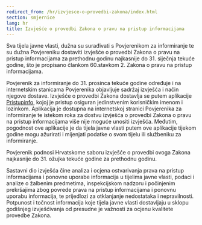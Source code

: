 ```yaml
---
redirect_from: /hr/izvjesce-o-provedbi-zakona/index.html
section: smjernice
lang: hr
title: Izvješće o provedbi Zakona o pravu na pristup informacijama
---
```


Sva tijela javne vlasti, dužna su surađivati s Povjerenikom za informiranje te su dužna Povjereniku dostaviti izvješće o provedbi Zakona o pravu na pristup informacijama za prethodnu godinu najkasnije do 31. siječnja tekuće godine, što je propisano člankom 60.stavkom 2. Zakona o pravu na pristup informacijama.

Povjerenik za informiranje do 31. prosinca tekuće godine određuje i na internetskim stanicama Povjerenika objavljuje sadržaj izvješća i način njegove dostave. 
Izvješće o provedbi Zakona dostavlja se putem aplikacije [Pristupinfo](http://izvjesca.pristupinfo.hr/), kojoj je pristup osiguran jedinstvenim korisničkim imenom i lozinkom. Aplikacija je dostupna na internetskoj stranici Povjerenika za informiranje te istekom roka za dostvu izvješća o provedbi Zakona o pravu na pristup informacijama više nije moguće unositi izvješća. Međutim, pogodnost ove aplikacije je da tijela javne vlasti putem ove aplikacije tijekom godine mogu ažurirati i mijenjati podatke o svom tijelu ili službeniku za informiranje.

Povjerenik podnosi Hrvatskome saboru izvješće o provedbi ovoga Zakona najkasnije do 31. ožujka tekuće godine za prethodnu godinu.

Sastavni dio izvješća čine analiza i ocjena ostvarivanja prava na pristup informacijama i ponovne uporabe informacija u tijelima javne vlasti, podaci i analize o žalbenim predmetima, inspekcijskom nadzoru i počinjenim prekršajima zbog povrede prava na pristup informacijama i ponovnu uporabu informacija, te prijedlozi za otklanjanje nedostataka i nepravilnosti. Potpunost i točnost informacija koje tijela javne vlasti dostavljaju u sklopu godišnjeg izvješćivanja od presudne je važnosti za ocjenu kvalitete provedbe Zakona.